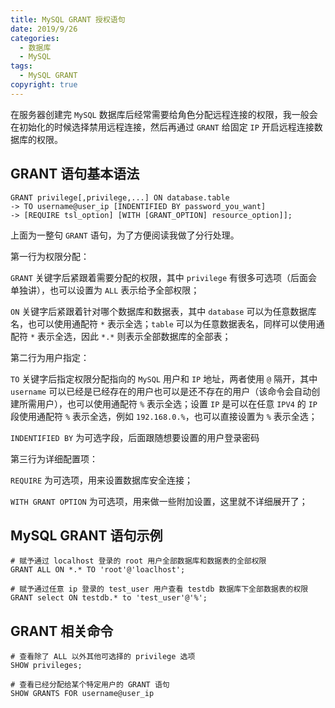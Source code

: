 ```yaml
---
title: MySQL GRANT 授权语句
date: 2019/9/26
categories:
  - 数据库
  - MySQL
tags:
  - MySQL GRANT
copyright: true
---
```


在服务器创建完 `MySQL` 数据库后经常需要给角色分配远程连接的权限，我一般会在初始化的时候选择禁用远程连接，然后再通过 `GRANT` 给固定 `IP` 开启远程连接数据库的权限。

## GRANT 语句基本语法

```mysql
GRANT privilege[,privilege,...] ON database.table 
-> TO username@user_ip [INDENTIFIED BY password_you_want]
-> [REQUIRE tsl_option] [WITH [GRANT_OPTION] resource_option]];
```

上面为一整句 `GRANT` 语句，为了方便阅读我做了分行处理。

第一行为权限分配：

`GRANT` 关键字后紧跟着需要分配的权限，其中 `privilege` 有很多可选项（后面会单独讲），也可以设置为 `ALL` 表示给予全部权限；

`ON` 关键字后紧跟着针对哪个数据库和数据表，其中 `database` 可以为任意数据库名，也可以使用通配符 `*` 表示全选；`table` 可以为任意数据表名，同样可以使用通配符 `*` 表示全选，因此 `*.*` 则表示全部数据库的全部表；

第二行为用户指定：

`TO` 关键字后指定权限分配指向的 `MySQL` 用户和 `IP` 地址，两者使用 `@` 隔开，其中 `username` 可以已经是已经存在的用户也可以是还不存在的用户（该命令会自动创建所需用户），也可以使用通配符 `%` 表示全选；设置 `IP` 是可以在任意 `IPV4` 的 `IP` 段使用通配符 `%` 表示全选，例如 `192.168.0.%`，也可以直接设置为 `%` 表示全选；

`INDENTIFIED BY` 为可选字段，后面跟随想要设置的用户登录密码

第三行为详细配置项：

`REQUIRE` 为可选项，用来设置数据库安全连接；

`WITH GRANT OPTION` 为可选项，用来做一些附加设置，这里就不详细展开了；

## MySQL GRANT 语句示例

```mysql
# 赋予通过 localhost 登录的 root 用户全部数据库和数据表的全部权限
GRANT ALL ON *.* TO 'root'@'loaclhost';

# 赋予通过任意 ip 登录的 test_user 用户查看 testdb 数据库下全部数据表的权限
GRANT select ON testdb.* to 'test_user'@'%';
```

## GRANT 相关命令

```mysql
# 查看除了 ALL 以外其他可选择的 privilege 选项
SHOW privileges;

# 查看已经分配给某个特定用户的 GRANT 语句
SHOW GRANTS FOR username@user_ip
```